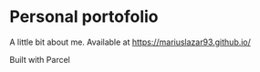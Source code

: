 # Personal portofolio
A little bit about me. Available at https://mariuslazar93.github.io/

Built with Parcel